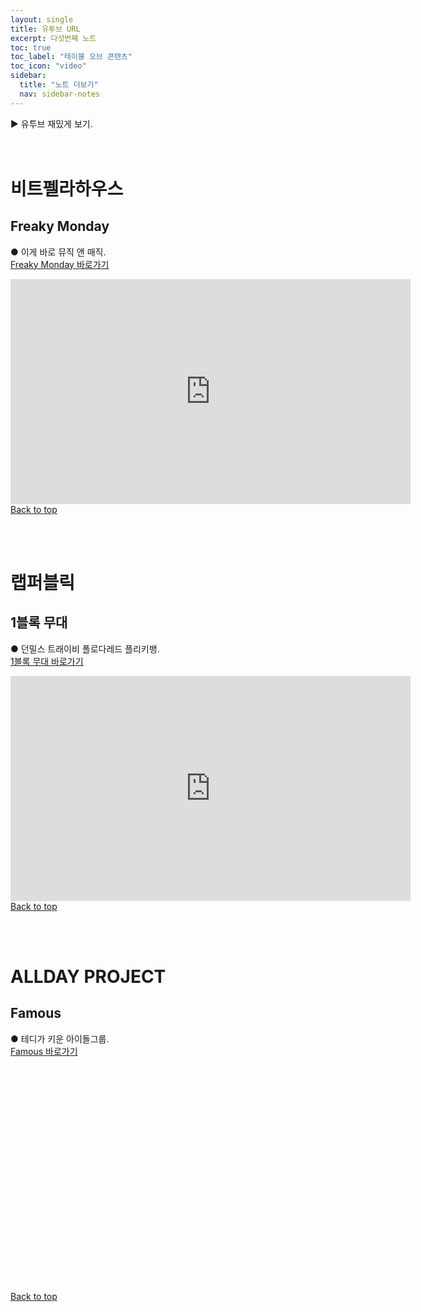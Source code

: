 ```yaml
---
layout: single
title: 유투브 URL
excerpt: 다섯번째 노트
toc: true
toc_label: "테이블 오브 콘텐츠"
toc_icon: "video"
sidebar:
  title: "노트 더보기"
  nav: sidebar-notes
---
```


▶️ 유투브 재밌게 보기.
<br><br><br>
# 비트펠라하우스
## Freaky Monday
● 이게 바로 뮤직 앤 매직.<br><a href="https://youtu.be/f8NifgGccRs?si=wWXkpXkAupWb-Xrz" class="btn btn--info">Freaky Monday 바로가기</a>
<br>
<iframe width="640" height="360" src="https://www.youtube-nocookie.com/embed/-PVofD2A9t8?controls=0" frameborder="0" allowfullscreen></iframe>
<br>
<a href="#" class="btn btn--success">Back to top</a>
<br>

<br><br>
# 랩퍼블릭
## 1블록 무대
● 던밀스 트래이비 폴로다레드 플리키뱅.<br><a href="https://youtu.be/f8NifgGccRs?si=wWXkpXkAupWb-Xrz" class="btn btn--info">1블록 무대 바로가기</a>
<br>
<iframe width="640" height="360" src="https://www.youtube.com/embed/HdIqeyahHOk" frameborder="0" allowfullscreen></iframe>
<br>
<a href="#" class="btn btn--success">Back to top</a>
<br>

<br><br>
# ALLDAY PROJECT
## Famous
● 테디가 키운 아이돌그룹.<br><a href="https://youtu.be/VjvzYjU1mY0?si=FIzitVw28GdK_sSt" class="btn btn--info">Famous 바로가기</a>
<br>
<iframe width="640" height="360" src="" frameborder="0" allowfullscreen></iframe>
<br>
<a href="#" class="btn btn--success">Back to top</a>
<br>

